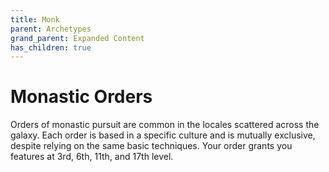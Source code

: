 ```yaml
---
title: Monk
parent: Archetypes
grand_parent: Expanded Content
has_children: true
---
```


# Monastic Orders

Orders of monastic pursuit are common in the locales scattered across the galaxy. Each order is based in a specific culture and is mutually exclusive, despite relying on the same basic techniques. Your order grants you features at 3rd, 6th, 11th, and 17th level.
